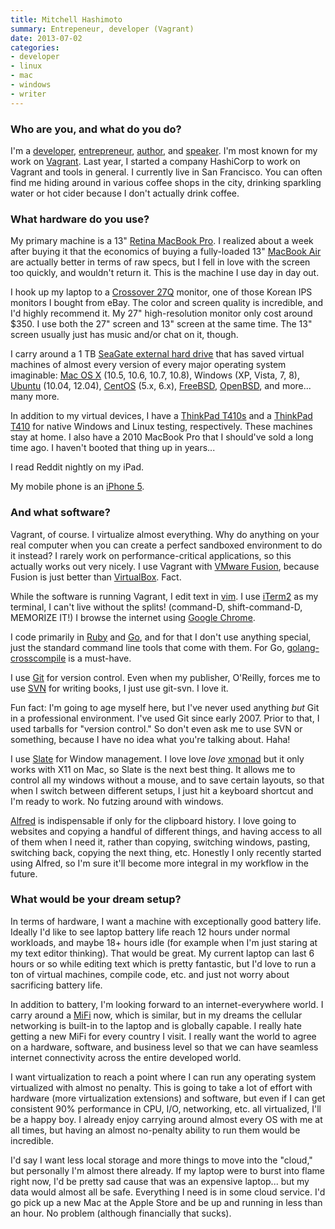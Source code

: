 ```yaml
---
title: Mitchell Hashimoto
summary: Entrepeneur, developer (Vagrant)
date: 2013-07-02
categories:
- developer
- linux
- mac
- windows
- writer
---
```


### Who are you, and what do you do?

I'm a [developer](https://github.com/mitchellh "Mitchell's GitHub account."), [entrepreneur](http://www.hashicorp.com/ "Mitchell's company."), [author](http://www.oreillynet.com/pub/au/5373 "Mitchell's books."), and [speaker](http://lanyrd.com/profile/mitchellh/ "Mitchell's talks."). I'm most known for my work on [Vagrant][]. Last year, I started a company HashiCorp to work on Vagrant and tools in general. I currently live in San Francisco. You can often find me hiding around in various coffee shops in the city, drinking sparkling water or hot cider because I don't actually drink coffee.

### What hardware do you use?

My primary machine is a 13" [Retina MacBook Pro][macbook-pro]. I realized about a week after buying it that the economics of buying a fully-loaded 13" [MacBook Air][macbook-air] are actually better in terms of raw specs, but I fell in love with the screen too quickly, and wouldn't return it. This is the machine I use day in day out.

I hook up my laptop to a [Crossover 27Q][27q] monitor, one of those Korean IPS monitors I bought from eBay. The color and screen quality is incredible, and I'd highly recommend it. My 27" high-resolution monitor only cost around $350. I use both the 27" screen and 13" screen at the same time. The 13" screen usually just has music and/or chat on it, though.

I carry around a 1 TB [SeaGate external hard drive][expansion-portable] that has saved virtual machines of almost every version of every major operating system imaginable: [Mac OS X][macos] (10.5, 10.6, 10.7, 10.8), Windows (XP, Vista, 7, 8), [Ubuntu][] (10.04, 12.04), [CentOS][] (5.x, 6.x), [FreeBSD][], [OpenBSD][], and more... many more.

In addition to my virtual devices, I have a [ThinkPad T410s][thinkpad-t410s] and a [ThinkPad T410][thinkpad-t410] for native Windows and Linux testing, respectively. These machines stay at home. I also have a 2010 MacBook Pro that I should've sold a long time ago. I haven't booted that thing up in years...

I read Reddit nightly on my iPad.

My mobile phone is an [iPhone 5][iphone-5].

### And what software?

Vagrant, of course. I virtualize almost everything. Why do anything on your real computer when you can create a perfect sandboxed environment to do it instead? I rarely work on performance-critical applications, so this actually works out very nicely. I use Vagrant with [VMware Fusion][vmware-fusion], because Fusion is just better than [VirtualBox][]. Fact.

While the software is running Vagrant, I edit text in [vim][]. I use [iTerm2][] as my terminal, I can't live without the splits! (command-D, shift-command-D, MEMORIZE IT!) I browse the internet using [Google Chrome][chrome].

I code primarily in [Ruby][] and [Go][], and for that I don't use anything special, just the standard command line tools that come with them. For Go, [golang-crosscompile][] is a must-have.

I use [Git][] for version control. Even when my publisher, O'Reilly, forces me to use [SVN][subversion] for writing books, I just use git-svn. I love it.

Fun fact: I'm going to age myself here, but I've never used anything *but* Git in a professional environment. I've used Git since early 2007. Prior to that, I used tarballs for "version control." So don't even ask me to use SVN or something, because I have no idea what you're talking about. Haha!

I use [Slate][] for Window management. I love love *love* [xmonad][] but it only works with X11 on Mac, so Slate is the next best thing. It allows me to control all my windows without a mouse, and to save certain layouts, so that when I switch between different setups, I just hit a keyboard shortcut and I'm ready to work. No futzing around with windows.

[Alfred][] is indispensable if only for the clipboard history. I love going to websites and copying a handful of different things, and having access to all of them when I need it, rather than copying, switching windows, pasting, switching back, copying the next thing, etc. Honestly I only recently started using Alfred, so I'm sure it'll become more integral in my workflow in the future.

### What would be your dream setup?

In terms of hardware, I want a machine with exceptionally good battery life. Ideally I'd like to see laptop battery life reach 12 hours under normal workloads, and maybe 18+ hours idle (for example when I'm just staring at my text editor thinking). That would be great. My current laptop can last 6 hours or so while editing text which is pretty fantastic, but I'd love to run a ton of virtual machines, compile code, etc. and just not worry about sacrificing battery life.

In addition to battery, I'm looking forward to an internet-everywhere world. I carry around a [MiFi][] now, which is similar, but in my dreams the cellular networking is built-in to the laptop and is globally capable. I really hate getting a new MiFi for every country I visit. I really want the world to agree on a hardware, software, and business level so that we can have seamless internet connectivity across the entire developed world.

I want virtualization to reach a point where I can run any operating system virtualized with almost no penalty. This is going to take a lot of effort with hardware (more virtualization extensions) and software, but even if I can get consistent 90% performance in CPU, I/O, networking, etc. all virtualized, I'll be a happy boy. I already enjoy carrying around almost every OS with me at all times, but having an almost no-penalty ability to run them would be incredible.

I'd say I want less local storage and more things to move into the "cloud," but personally I'm almost there already. If my laptop were to burst into flame right now, I'd be pretty sad cause that was an expensive laptop... but my data would almost all be safe. Everything I need is in some cloud service. I'd go pick up a new Mac at the Apple Store and be up and running in less than an hour. No problem (although financially that sucks).

[27q]: http://web.archive.org/web/20150304150825/http://www.amazon.com:80/CROSSOVER-27Q-LED-P-2560X1440-Monitor/dp/B008B6I5UW "A 27 inch LCD screen."
[alfred]: https://www.alfredapp.com/ "A launcher app for the Mac."
[centos]: https://www.centos.org/ "A Linux distribution."
[chrome]: https://www.google.com/intl/en/chrome/ "A WebKit-based browser, where each tab runs in its own thread."
[expansion-portable]: http://web.archive.org/web/20160708160551/http://www.seagate.com:80/jp/ja/external-hard-drives/portable-hard-drives/standard/expansion-portable/ "An external hard drive."
[freebsd]: https://www.freebsd.org/ "An open source operating system."
[git]: https://git-scm.com/ "A version control system."
[go]: https://go.dev/ "A compiled programming language."
[golang-crosscompile]: https://github.com/davecheney/golang-crosscompile "A tool for cross-compiling Go language binaries."
[iphone-5]: https://en.wikipedia.org/wiki/IPhone_5 "A smartphone."
[iterm2]: https://iterm2.com/ "An alternative terminal application for Mac OS X."
[macbook-air]: https://www.apple.com/macbook-air/ "A very thin laptop."
[macbook-pro]: https://www.apple.com/macbook-pro/ "A laptop."
[macos]: https://en.wikipedia.org/wiki/MacOS "An operating system for Mac hardware."
[mifi]: https://en.wikipedia.org/wiki/MiFi "A portable mobile hotspot."
[openbsd]: http://www.openbsd.org/ "An open-source operating system emphasising security and cryptography."
[ruby]: https://www.ruby-lang.org/en/ "An interpreted scripting language."
[slate]: https://github.com/jigish/slate "A free window management tool for the Mac."
[subversion]: http://web.archive.org/web/20200706092702/http://subversion.tigris.org/ "A version control system."
[thinkpad-t410]: https://www.thinkwiki.org/wiki/Category:T410 "A thin 14 inch PC laptop."
[thinkpad-t410s]: https://www.thinkwiki.org/wiki/Category:T410s "A thin 14 inch PC laptop."
[ubuntu]: https://ubuntu.com/ "A Unix distribution."
[vagrant]: https://www.vagrantup.com/ "Software for building and installing virtual dev environments."
[vim]: https://www.vim.org/ "A command-line text editor."
[virtualbox]: https://www.virtualbox.org/ "Open-source virtualisation software."
[vmware-fusion]: http://web.archive.org/web/20221223060906/https://www.vmware.com/products/fusion.html "A PC emulator for the Mac."
[xmonad]: https://xmonad.org/ "A tiling window manager for X11."
